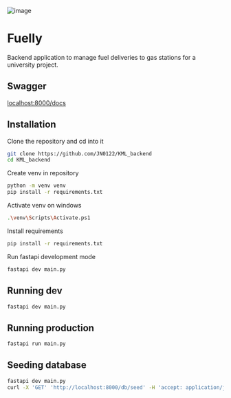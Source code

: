 ![image](https://github.com/JN0122/KML_backend/assets/38890130/6cb01233-f015-41c4-afb5-73b775081601)

# Fuelly

Backend application to manage fuel deliveries to gas stations for a university project.

## Swagger

[localhost:8000/docs](localhost:8000/docs)

## Installation
Clone the repository and cd into it
```bash
git clone https://github.com/JN0122/KML_backend
cd KML_backend
```
Create venv in repository
```bash
python -m venv venv
pip install -r requirements.txt
```
Activate venv on windows
```bash
.\venv\Scripts\Activate.ps1
```
Install requirements
```bash
pip install -r requirements.txt
```
Run fastapi development mode
```bash
fastapi dev main.py
```

## Running dev

```bash
fastapi dev main.py
```

## Running production

```bash
fastapi run main.py
```

## Seeding database

```bash
fastapi dev main.py
curl -X 'GET' 'http://localhost:8000/db/seed' -H 'accept: application/json'
```
